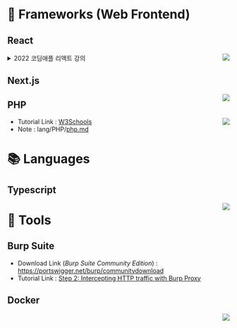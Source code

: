# 🎨 Frameworks (Web Frontend)
## React
<img src="https://img.shields.io/badge/React-61DAFB?style=flat-square&logo=React&logoColor=black" align="right" />
<details><summary>2022 코딩애플 리액트 강의</summary>
<div markdown="1">

- [리액트 2강 : JSX 문법은 3개가 다임](https://youtu.be/qocQ7ekeMI4?si=ky1pauJRkoIpEVZW)
  - `className`, `{ }`을 통한 HTML 변수 삽입, style 문법
- [리액트 3강 : state 쓰면 뭐가 좋냐면](https://youtu.be/fE4t2Ovgp-0?si=iCsY12rJTu3tMXFb)
  - 값을 활용할 때 state를 쓰던 HTML이 자동으로 렌더링 됨 (간결하고 직관적인 코드)
- [리액트 4강 : 버튼에 지리는 기능 만들기](https://youtu.be/GOiCobCh2Ig?si=wCb_kHL_rHUeXKw1)
  - 엄청 지리는 기능은 아니지만,, `onClick={<함수명>}`을 활용하는 방식 설명
- [리액트 5강 : state가 array/object면](https://youtu.be/jAFogNao6CA?si=TPCokLxjumpjl8rD)
  - 복사본을 만들어 사용하기 `[...<배열/객체명>]`
    - **shallow**/deep copy
  - reference data type
- [리액트 6강 : div 너무 많으면 Component](나중에 보고 업데이트 할거임)
</div></details>

## Next.js
<img src="https://img.shields.io/badge/Next.js-000000?style=flat-square&logo=Next.js&logoColor=white" align="right" />

## PHP
<img src="https://img.shields.io/badge/PHP-777BB4?style=flat-square&logo=php&logoColor=white" align="right" />

- Tutorial Link : [W3Schools](https://www.w3schools.com/php/default.asp)
- Note : lang/PHP/[php.md](https://github.com/redzzzi/Docs/blob/main/lang/PHP/php.md)

# 📚 Languages
## Typescript
<img src="https://img.shields.io/badge/Typescript-3178C6?style=flat-square&logo=Typescript&logoColor=white" align="right" />

# 🔧 Tools
## Burp Suite
- Download Link (*Burp Suite Community Edition*) : https://portswigger.net/burp/communitydownload
- Tutorial Link : [Step 2: Intercepting HTTP traffic with Burp Proxy](https://portswigger.net/burp/documentation/desktop/getting-started/intercepting-http-traffic?utm_source=burp_suite_community&utm_medium=learn_tab&utm_campaign=onboarding)
## Docker
<img src="https://img.shields.io/badge/Docker-2496ED?style=flat-square&logo=Docker&logoColor=white" align="right" />
